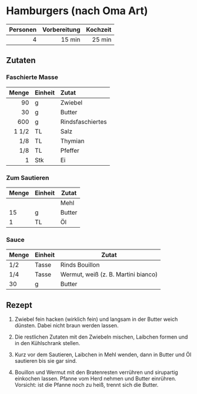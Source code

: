 # Hamburgers (nach Oma Art)

| Personen | Vorbereitung | Kochzeit |
| --------:| ------------:| --------:|
|        4 |       15 min |   25 min | 

## Zutaten

### Faschierte Masse

| Menge | Einheit | Zutat            |
| -----:| ------- |:---------------- |
|    90 | g       | Zwiebel          |
|    30 | g       | Butter           |
|   600 | g       | Rindsfaschiertes |
| 1 1/2 | TL      | Salz             |
|   1/8 | TL      | Thymian          |
|   1/8 | TL      | Pfeffer          |
|     1 | Stk     | Ei               |

### Zum Sautieren

| Menge | Einheit | Zutat  |
|:----- |:------- | ------ |
|       |         | Mehl   |
| 15    | g       | Butter |
| 1     | TL      | Öl     |

### Sauce

| Menge | Einheit | Zutat                               |
| ----- | ------- | ----------------------------------- |
| 1/2   | Tasse   | Rinds Bouillon                      |
| 1/4   | Tasse   | Wermut, weiß (z. B. Martini bianco) |
| 30    | g       | Butter                              |


## Rezept

1.  Zwiebel fein hacken (wirklich fein) und langsam in der Butter weich dünsten.
    Dabei nicht braun werden lassen.

2.  Die restlichen Zutaten mit den Zwiebeln mischen, Laibchen formen und in den
    Kühlschrank stellen.

3.  Kurz vor dem Sautieren, Laibchen in Mehl wenden, dann in Butter und Öl
    sautieren bis sie gar sind.

4.  Bouillon und Wermut mit den Bratenresten verrühren und sirupartig einkochen
    lassen. Pfanne vom Herd nehmen und Butter einrühren.
    Vorsicht: ist die Pfanne noch zu heiß, trennt sich die Butter.
